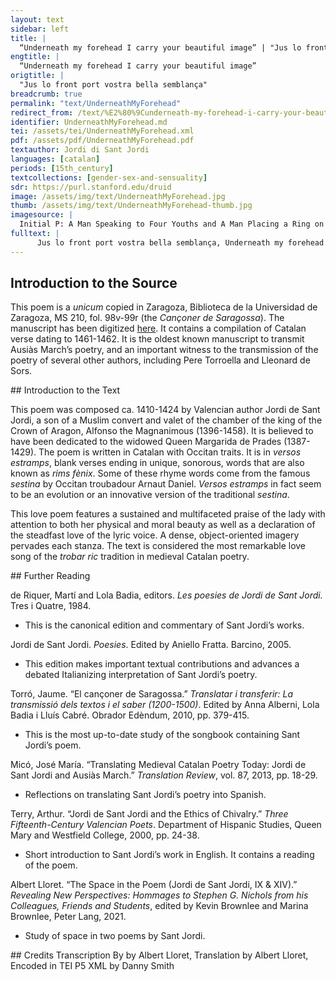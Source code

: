 ```yaml
---
layout: text
sidebar: left
title: |
  “Underneath my forehead I carry your beautiful image” | "Jus lo front port vostra bella semblança"
engtitle: |
  “Underneath my forehead I carry your beautiful image”
origtitle: |
  "Jus lo front port vostra bella semblança"
breadcrumb: true
permalink: "text/UnderneathMyForehead"
redirect_from: /text/%E2%80%9Cunderneath-my-forehead-i-carry-your-beautiful-image%E2%80%9D
identifier: UnderneathMyForehead.md
tei: /assets/tei/UnderneathMyForehead.xml
pdf: /assets/pdf/UnderneathMyForehead.pdf
textauthor: Jordi di Sant Jordi
languages: [catalan]
periods: [15th_century]
textcollections: [gender-sex-and-sensuality]
sdr: https://purl.stanford.edu/druid 
image: /assets/img/text/UnderneathMyForehead.jpg
thumb: /assets/img/text/UnderneathMyForehead-thumb.jpg
imagesource: |
  Initial P: A Man Speaking to Four Youths and A Man Placing a Ring on a Woman's Hand, Getty Museum Ms. Ludwig XIV 6 (83.MQ.165), fol. 205v, about 1290–1310 [Public Domain]
fulltext: |
      Jus lo front port vostra bella semblança, Underneath my forehead I carry your beautiful image, de que mon cors nit e jorn fa gran festa; That’s why I celebrate you, night and day; que, remiran la molt bella figura, For, by looking at your beautiful figure, de vostre ffaç m’es romassa l’empremta, A trace of your face has remained in me. que ja per mort no se’n partra la forma, Its shape won’t go away when I die, ans, quant seray del tot fores d’est segle, Instead, when I will have entirely left this earthly life, cels qui lo cors portaran al sepulcre, Those who will bring my body to the tomb sobre me faç, veuran lo vostre signe. Will find your sign on my face. Si com l’infants quant mira lo retaula Like the little kid who watches the altarpiece e, contemplant la pintur·ab himatges, And contemplates the painting and its images ab son net cor, no lo·n poden gens partre With a pure heart, and doesn’t want to separate from it (tant ha plasser de l’aur qui ll’environa), (So much does he enjoy the gold that surrounds it), atressi·m pren devan l’amoros sercle That’s how I feel when I’m in front of the love circle de vostre cors, que de tants bens s’anrama, Of your figure, for it’s embellished with so many qualities que, mentre·l vey, mas que Deu lo contemple; That, while I’m watching it, I contemplate it better than God; tant hay de joy per amor qui·m penetre. This love that penetrates me brings me so much joy. Aixi·m te pres e liatz en son carçre That’s how he has me, captive and tied up, in his jail, amors ardents, com si·stes en hun coffre, This ardent Love, as if I were inside a chest, tancat jus claus, e tot mon cors fos dintre, Locked in, all of me inside, on no pusques mover per null encontre. Without a chance to break out. Car tant es grans l’amor que us ay, e ferme, So big is my love for you, and so steadfast, que lo meu cor no·s part punt per angoxa, That my heart won’t move away, not one bit, out of anguish, bella, de vos, ans es ·say ferm com torres From you, beautiful one, but will rather be strong as a tower e sol amar a vos, blanxa colomba. And will only love you, white dove. Bella sens par, ab la pressensa noble, Unmatched beauty of noble presence, vostre bel cors bell fech Deu sobre totas, God made your pretty body superior to any other, gays e donos, lluu pus que fina pedre, Gay and gentle, brighter than a gemstone, amoros, bels, plus penetrans que stella; Loving, beautiful, more penetrating than a star; d’on, quan vos vey ab les autres en flota, For, when I spot you among other people, les jusmetetsCorrecting iustametz. si com fay lo carvoncles, You subdue them as does the carbuncle, que de virtuts les finas pedres passa: Which surpasses the qualities of any gemstone; vos etz sus ley com l’estors sus l’esmirle. You are above them like the goshawk is above the merlin. L’amor que us hay en totes les part[s] m’ascle My love for you is splintering every part of me quan non amech pus coralment nuls homens; For no one has ever loved so sincerely;  tan fort·amor, com cesta que·l cor m’obre, Such a strong love, like this one that opens my heart, ne fonchCorrecting fonchs. jamays en nul cors d’hom ne arme. Has never been in anyone’s body or soul. Mas suy torbats que no fonch Aristotills, I am more upset than Aristotle ever was d’amor, qui m’art e mos sinch senys desferme. For love, which burns me and unleashes my five senses. Co·l monjos bos que no·s part de la setla, Like the good monk who does not leave his cell, no·s part mon cors da vos, tant com dits d’ungle. My heart does not move away from you, like the finger from the nail. Ho, cors donos, net de frau e delicte, Oh, gentle lady, clean of deceit and offenses, prenets de me pietats, bela dona, Have pity on me, beautiful lady, e no suffrats quez aman-vos peresca, And don’t allow that I die by loving you, pus qu·eu vos am may que nulls homs afferme, For I love you more than anyone could affirm; per que us suppley a vos, qu·etz le bells arbres That is why I beg you—since you are the handsome tree de tots bos fruyts, hon valors grans pren s·ombre, Of all good fruits, where the high Worth rest on its shade— que·m retenyats en vostra valent cambre, To keep me in your prized chamber, pus vostre suy e seray tant com visque. For I am yours, and so will I be for as long as I live. Mos richs balays, cert, vos portats le timbre My prized spinel, you certainly wear the crown sus quantes son e·l mundenal registre, Over all women in the worldy registry car tots jorns naix en vos cors, e revida, For every day are born in you, and revive, bondats, virtuts, mes qu·en Pantasilea. Goodness and virtue, more than they ever did in Penthesilea. 
--- 
```

## Introduction to the Source 
<p>This poem is a <em>unicum</em> copied in Zaragoza, Biblioteca de la Universidad de Zaragoza, MS 210, fol. 98v-99r (the <em>Cançoner de Saragossa</em>). The manuscript has been digitized <a href="http://zaguan.unizar.es/record/535?ln=en">here</a>. It contains a compilation of Catalan verse dating to 1461-1462. It is the oldest known manuscript to transmit Ausiàs March’s poetry, and an important witness to the transmission of the poetry of several other authors, including Pere Torroella and Lleonard de Sors.</p>
## Introduction to the Text 
<p>This poem was composed ca. 1410-1424 by Valencian author Jordi de Sant Jordi, a son of a Muslim convert and valet of the chamber of the king of the Crown of Aragon, Alfonso the Magnanimous (1396-1458). It is believed to have been dedicated to the widowed Queen Margarida de Prades (1387-1429). The poem is written in Catalan with Occitan traits. It is in <em>versos estramps</em>, blank verses ending in unique, sonorous, words that are also known as <em>rims fènix</em>. Some of these rhyme words come from the famous <em>sestina</em> by Occitan troubadour Arnaut Daniel. <em>Versos estramps</em> in fact seem to be an evolution or an innovative version of the traditional <em>sestina</em>.</p> <p>This love poem features a sustained and multifaceted praise of the lady with attention to both her physical and moral beauty as well as a declaration of the steadfast love of the lyric voice. A dense, object-oriented imagery pervades each stanza. The text is considered the most remarkable love song of the <em>trobar ric</em> tradition in medieval Catalan poetry.</p>
## Further Reading 
<p>de Riquer, Martí and Lola Badia, editors. <em>Les poesies de Jordi de Sant Jordi.</em> Tres i Quatre, 1984.</p> <ul> <li>This is the canonical edition and commentary of Sant Jordi’s works.</li> </ul> <p>Jordi de Sant Jordi. <em>Poesies</em>. Edited by Aniello Fratta. Barcino, 2005.</p> <ul> <li>This edition makes important textual contributions and advances a debated Italianizing interpretation of Sant Jordi’s poetry.</li> </ul> <p>Torró, Jaume. “El cançoner de Saragossa.” <em>Translatar i transferir: La transmissió dels textos i el saber (1200-1500)</em>. Edited by Anna Alberni, Lola Badia i Lluís Cabré. Obrador Edèndum, 2010, pp. 379-415.</p> <ul> <li>This is the most up-to-date study of the songbook containing Sant Jordi’s poem.</li> </ul> <p>Micó, José María. “Translating Medieval Catalan Poetry Today: Jordi de Sant Jordi and Ausiàs March.” <em>Translation Review</em>, vol. 87, 2013, pp. 18-29.</p> <ul> <li>Reflections on translating Sant Jordi’s poetry into Spanish.</li> </ul> <p>Terry, Arthur. “Jordi de Sant Jordi and the Ethics of Chivalry.” <em>Three Fifteenth-Century Valencian Poets</em>. Department of Hispanic Studies, Queen Mary and Westfield College, 2000, pp. 24-38.</p> <ul> <li>Short introduction to Sant Jordi’s work in English. It contains a reading of the poem.</li> </ul> <p>Albert Lloret. “The Space in the Poem (Jordi de Sant Jordi, IX & XIV).” <em>Revealing New Perspectives: Hommages to Stephen G. Nichols from his Colleagues, Friends and Students</em>, edited by Kevin Brownlee and Marina Brownlee, Peter Lang, 2021.</p> <ul> <li>Study of space in two poems by Sant Jordi.</li> </ul>
## Credits
Transcription By by Albert Lloret, Translation by Albert Lloret, Encoded in TEI P5 XML by Danny Smith
